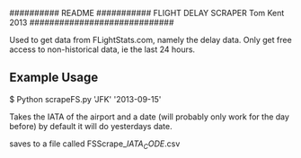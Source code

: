 ########## README ###########
    FLIGHT DELAY SCRAPER
      Tom Kent 2013
#############################


Used to get data from FLightStats.com, namely the delay data.
Only get free access to non-historical data, ie the last 24 hours.


## Example Usage

$ Python scrapeFS.py 'JFK' '2013-09-15'

Takes the IATA of the airport and a date (will probably only work for the day before) by default it will do yesterdays date.

saves to a file called FSScrape_$IATA_CODE$.csv

